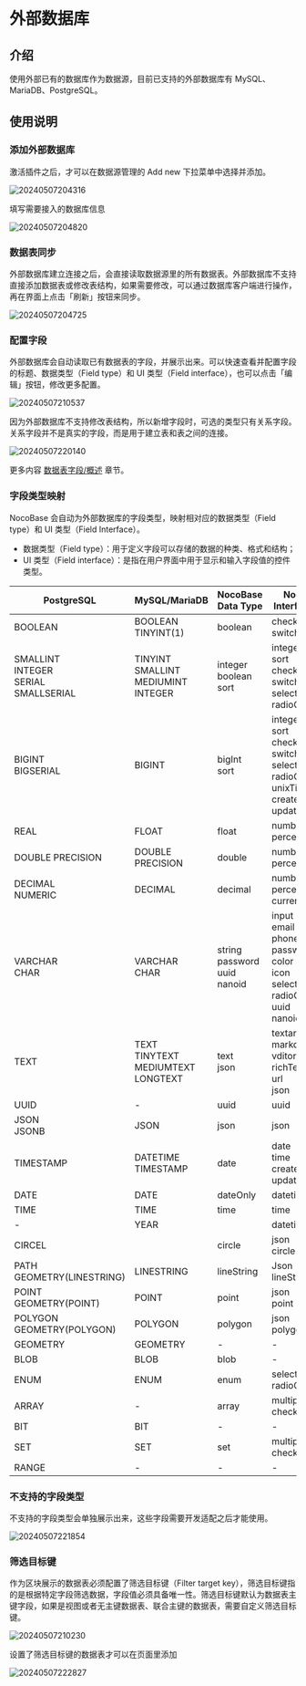 # 外部数据库

## 介绍

使用外部已有的数据库作为数据源，目前已支持的外部数据库有 MySQL、MariaDB、PostgreSQL。

## 使用说明

### 添加外部数据库

激活插件之后，才可以在数据源管理的 Add new 下拉菜单中选择并添加。

![20240507204316](https://static-docs.nocobase.com/20240507204316.png)

填写需要接入的数据库信息

![20240507204820](https://static-docs.nocobase.com/20240507204820.png)

### 数据表同步

外部数据库建立连接之后，会直接读取数据源里的所有数据表。外部数据库不支持直接添加数据表或修改表结构，如果需要修改，可以通过数据库客户端进行操作，再在界面上点击「刷新」按钮来同步。

![20240507204725](https://static-docs.nocobase.com/20240507204725.png)

### 配置字段

外部数据库会自动读取已有数据表的字段，并展示出来。可以快速查看并配置字段的标题、数据类型（Field type）和 UI 类型（Field interface），也可以点击「编辑」按钮，修改更多配置。

![20240507210537](https://static-docs.nocobase.com/20240507210537.png)

因为外部数据库不支持修改表结构，所以新增字段时，可选的类型只有关系字段。关系字段并不是真实的字段，而是用于建立表和表之间的连接。

![20240507220140](https://static-docs.nocobase.com/20240507220140.png)

更多内容 [数据表字段/概述](/handbook/data-modeling/collection-fields) 章节。

### 字段类型映射

NocoBase 会自动为外部数据库的字段类型，映射相对应的数据类型（Field type）和 UI 类型（Field Interface）。

- 数据类型（Field type）：用于定义字段可以存储的数据的种类、格式和结构；
- UI 类型（Field interface）：是指在用户界面中用于显示和输入字段值的控件类型。

| PostgreSQL | MySQL/MariaDB | NocoBase Data Type | NocoBase Interface Type |
| - | - | - | - |
| BOOLEAN | BOOLEAN<br/>TINYINT(1) | boolean | checkbox <br/> switch |
| SMALLINT<br/>INTEGER<br/>SERIAL<br/>SMALLSERIAL | TINYINT<br/>SMALLINT<br/>MEDIUMINT<br/>INTEGER | integer<br/>boolean<br/>sort | integer<br/>sort<br/>checkbox<br/>switch<br/>select<br/>radioGroup |
| BIGINT<br/>BIGSERIAL | BIGINT | bigInt<br/>sort | integer<br/>sort<br/>checkbox<br/>switch<br/>select<br/>radioGroup<br/>unixTimestamp<br/>createdAt<br/>updatedAt |
| REAL | FLOAT | float | number<br/>percent |
| DOUBLE PRECISION | DOUBLE PRECISION | double | number<br/>percent |
| DECIMAL<br/>NUMERIC | DECIMAL | decimal | number<br/>percent<br/>currency |
| VARCHAR<br/>CHAR | VARCHAR<br/>CHAR | string<br/>password<br/>uuid<br/>nanoid | input<br/>email<br/>phone<br/>password<br/>color<br/>icon<br/>select<br/>radioGroup<br/>uuid<br/>nanoid |
| TEXT | TEXT<br/>TINYTEXT<br/>MEDIUMTEXT<br/>LONGTEXT | text<br/>json | textarea<br/>markdown<br/>vditor<br/>richText<br/>url<br/>json |
| UUID | - | uuid | uuid |
| JSON<br/>JSONB | JSON | json | json |
| TIMESTAMP | DATETIME<br/>TIMESTAMP | date | date<br/>time<br/>createdAt<br/>updatedAt |
| DATE | DATE | dateOnly | datetime |
| TIME | TIME | time | time |
| - | YEAR |  | datetime |
| CIRCEL |  | circle | json<br/>circle |
| PATH<br/>GEOMETRY(LINESTRING) | LINESTRING | lineString | Json<br/>lineString |
| POINT<br/>GEOMETRY(POINT) | POINT | point | json<br/>point |
| POLYGON<br/>GEOMETRY(POLYGON) | POLYGON | polygon | json<br/>polygon |
| GEOMETRY | GEOMETRY |  -  |  -  |
| BLOB | BLOB | blob |  -  |
| ENUM | ENUM | enum | select<br/>radioGroup |
| ARRAY |  -  | array | multipleSelect<br/>checkboxGroup |
| BIT | BIT | - | - |
| SET | SET | set | multipleSelect<br/>checkboxGroup |
| RANGE | - | - | - |

### 不支持的字段类型

不支持的字段类型会单独展示出来，这些字段需要开发适配之后才能使用。

![20240507221854](https://static-docs.nocobase.com/20240507221854.png)

### 筛选目标键

作为区块展示的数据表必须配置了筛选目标键（Filter target key），筛选目标键指的是根据特定字段筛选数据，字段值必须具备唯一性。筛选目标键默认为数据表主键字段，如果是视图或者无主键数据表、联合主键的数据表，需要自定义筛选目标键。

![20240507210230](https://static-docs.nocobase.com/20240507210230.png)

设置了筛选目标键的数据表才可以在页面里添加

![20240507222827](https://static-docs.nocobase.com/20240507222827.png)
